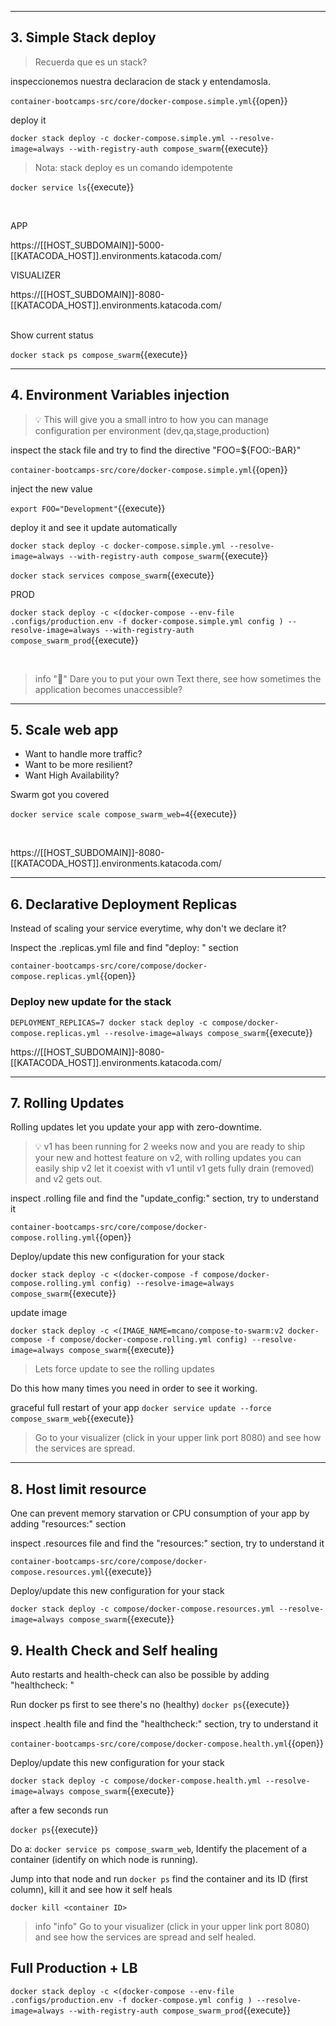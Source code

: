 
---
## 3. Simple Stack deploy

>Recuerda que es un stack?

inspeccionemos nuestra declaracion de stack y entendamosla.

`container-bootcamps-src/core/docker-compose.simple.yml`{{open}}


deploy it

`docker stack deploy -c docker-compose.simple.yml --resolve-image=always --with-registry-auth compose_swarm`{{execute}}

> Nota: stack deploy es un comando idempotente

`docker service ls`{{execute}}


<br>

APP

https://[[HOST_SUBDOMAIN]]-5000-[[KATACODA_HOST]].environments.katacoda.com/

VISUALIZER

https://[[HOST_SUBDOMAIN]]-8080-[[KATACODA_HOST]].environments.katacoda.com/

<br>
Show current status

`docker stack ps compose_swarm`{{execute}}

---
## 4. Environment Variables injection

> 💡 This will give you a small intro to how you can manage configuration per environment (dev,qa,stage,production)


inspect the stack file and try to find the directive "FOO=${FOO:-BAR}"

`container-bootcamps-src/core/docker-compose.simple.yml`{{open}}

inject the new value

`export FOO="Development"`{{execute}}

deploy it and see it update automatically

`docker stack deploy -c docker-compose.simple.yml --resolve-image=always --with-registry-auth compose_swarm`{{execute}}



`docker stack services compose_swarm`{{execute}}




PROD

`docker stack deploy -c <(docker-compose --env-file .configs/production.env -f docker-compose.simple.yml config ) --resolve-image=always --with-registry-auth compose_swarm_prod`{{execute}}




<br>

> info "🥇"
> Dare you to put your own Text there, see how sometimes the application becomes unaccessible?

---
## 5. Scale web app

- Want to handle more traffic?
- Want to be more resilient?
- Want High Availability?

Swarm got you covered

`docker service scale compose_swarm_web=4`{{execute}}


<br>

https://[[HOST_SUBDOMAIN]]-8080-[[KATACODA_HOST]].environments.katacoda.com/

---

## 6. Declarative Deployment Replicas
Instead of scaling your service everytime, why don't we declare it?


Inspect the .replicas.yml file and find "deploy: " section

`container-bootcamps-src/core/compose/docker-compose.replicas.yml`{{open}}

### Deploy new update for the stack

`DEPLOYMENT_REPLICAS=7 docker stack deploy -c compose/docker-compose.replicas.yml --resolve-image=always compose_swarm`{{execute}}



https://[[HOST_SUBDOMAIN]]-8080-[[KATACODA_HOST]].environments.katacoda.com/

---
## 7. Rolling Updates
Rolling updates let you update your app with zero-downtime.
<br>

> 💡 v1 has been running for 2 weeks now and you are ready to ship your new and hottest feature on v2, with rolling updates you can easily ship v2 let it coexist with v1 until v1 gets fully drain (removed) and v2 gets out.



inspect .rolling file and find the "update_config:" section, try to understand it

`container-bootcamps-src/core/compose/docker-compose.rolling.yml`{{open}}


Deploy/update this new configuration for your stack


`docker stack deploy -c <(docker-compose -f compose/docker-compose.rolling.yml config) --resolve-image=always compose_swarm`{{execute}}

update image

`docker stack deploy -c <(IMAGE_NAME=mcano/compose-to-swarm:v2 docker-compose -f compose/docker-compose.rolling.yml config) --resolve-image=always compose_swarm`{{execute}}



> Lets force update to see the rolling updates

Do this how many times you need in order to see it working.

graceful full restart of your app
`docker service update --force compose_swarm_web`{{execute}}

> Go to your visualizer (click in your upper link port 8080) and see how the services are spread.



---
## 8. Host limit resource

One can prevent memory starvation or CPU consumption of your app by adding "resources:" section


inspect .resources file and find the "resources:" section, try to understand it

`container-bootcamps-src/core/compose/docker-compose.resources.yml`{{execute}}

Deploy/update this new configuration for your stack


`docker stack deploy -c compose/docker-compose.resources.yml --resolve-image=always compose_swarm`{{execute}}



## 9. Health Check and Self healing
Auto restarts and health-check can also be possible by adding "healthcheck: "



Run docker ps first to see there's no (healthy)
`docker ps`{{execute}}

inspect .health file and find the "healthcheck:" section, try to understand it

`container-bootcamps-src/core/compose/docker-compose.health.yml`{{open}}

Deploy/update this new configuration for your stack

`docker stack deploy -c compose/docker-compose.health.yml --resolve-image=always compose_swarm`{{execute}}


after a few seconds run

`docker ps`{{execute}}


Do a: `docker service ps compose_swarm_web`, Identify the placement of a container (identify on which node is running).

Jump into that node and run `docker ps` find the container and its ID (first column), kill it and see how it self heals

`docker kill <container ID>`

> info "info"
> Go to your visualizer (click in your upper link port 8080) and see how the services are spread and self healed.



## Full Production + LB

`docker stack deploy -c <(docker-compose --env-file .configs/production.env -f docker-compose.yml config ) --resolve-image=always --with-registry-auth compose_swarm_prod`{{execute}}

